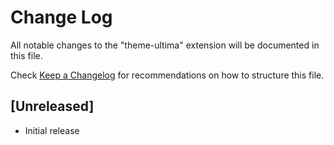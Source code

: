 # Change Log
All notable changes to the "theme-ultima" extension will be documented in this file.

Check [Keep a Changelog](http://keepachangelog.com/) for recommendations on how to structure this file.

## [Unreleased]
- Initial release
